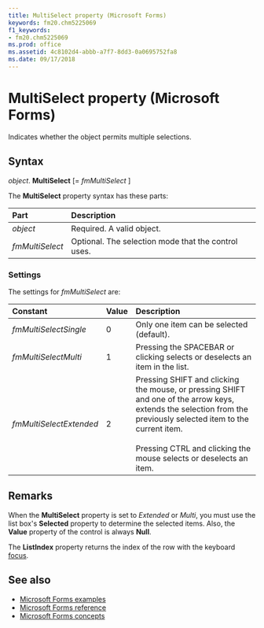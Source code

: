 ```yaml
---
title: MultiSelect property (Microsoft Forms)
keywords: fm20.chm5225069
f1_keywords:
- fm20.chm5225069
ms.prod: office
ms.assetid: 4c8102d4-abbb-a7f7-8dd3-0a0695752fa8
ms.date: 09/17/2018
---
```



# MultiSelect property (Microsoft Forms)

Indicates whether the object permits multiple selections.

## Syntax

_object_. **MultiSelect** [= _fmMultiSelect_ ]

The **MultiSelect** property syntax has these parts:

|Part|Description|
|:-----|:-----|
| _object_|Required. A valid object.|
| _fmMultiSelect_|Optional. The selection mode that the control uses.|

### Settings

The settings for _fmMultiSelect_ are:

|Constant|Value|Description|
|:-----|:-----|:-----|
| _fmMultiSelectSingle_|0|Only one item can be selected (default).|
| _fmMultiSelectMulti_|1|Pressing the SPACEBAR or clicking selects or deselects an item in the list.|
| _fmMultiSelectExtended_|2|Pressing SHIFT and clicking the mouse, or pressing SHIFT and one of the arrow keys, extends the selection from the previously selected item to the current item.<br/><br/>Pressing CTRL and clicking the mouse selects or deselects an item.|

## Remarks

When the **MultiSelect** property is set to _Extended_ or _Multi_, you must use the list box's **Selected** property to determine the selected items. Also, the **Value** property of the control is always **Null**.

The **ListIndex** property returns the index of the row with the keyboard [focus](../../Glossary/vbe-glossary.md#focus).

## See also

- [Microsoft Forms examples](examples-microsoft-forms.md)
- [Microsoft Forms reference](reference-microsoft-forms.md)
- [Microsoft Forms concepts](concepts-microsoft-forms.md)